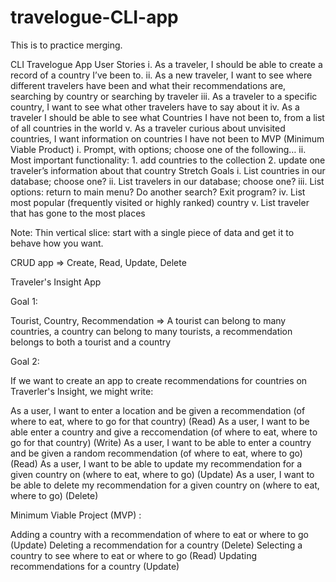 # travelogue-CLI-app

This is to practice merging.

CLI Travelogue App
User Stories
i. As a traveler, I should be able to create a record of a country I’ve been to.
ii. As a new traveler, I want to see where different travelers have been and what their recommendations are, searching by country or searching by traveler
iii. As a traveler to a specific country, I want to see what other travelers have to say about it
iv. As a traveler I should be able to see what Countries I have not been to, from a list of all countries in the world
v. As a traveler curious about unvisited countries, I want information on countries I have not been to
MVP (Minimum Viable Product)
i. Prompt, with options; choose one of the following…
ii. Most important functionality: 1. add countries to the collection 2. update one traveler’s information about that country
Stretch Goals
i. List countries in our database; choose one?
ii. List travelers in our database; choose one?
iii. List options: return to main menu? Do another search? Exit program?
iv. List most popular (frequently visited or highly ranked) country
v. List traveler that has gone to the most places

Note: Thin vertical slice: start with a single piece of data and get it to behave how you want.

CRUD app => Create, Read, Update, Delete

Traveler's Insight App

Goal 1:

Tourist, Country, Recommendation => A tourist can belong to many countries, a country can belong to many tourists, a recommendation belongs to both a tourist and a country

Goal 2:

If we want to create an app to create recommendations for countries on Traverler's Insight, we might write:

As a user, I want to enter a location and be given a recommendation (of where to eat, where to go for that country) (Read)
As a user, I want to be able enter a country and give a reccomendation (of where to eat, where to go for that country) (Write)
As a user, I want to be able to enter a country and be given a random recommendation (of where to eat, where to go) (Read)
As a user, I want to be able to update my recommendation for a given country on (where to eat, where to go) (Update)
As a user, I want to be able to delete my recommendation for a given country on (where to eat, where to go) (Delete)

Minimum Viable Project (MVP) :

Adding a country with a recommendation of where to eat or where to go (Update)
Deleting a recommendation for a country (Delete)
Selecting a country to see where to eat or where to go (Read)
Updating recommendations for a country (Update)
